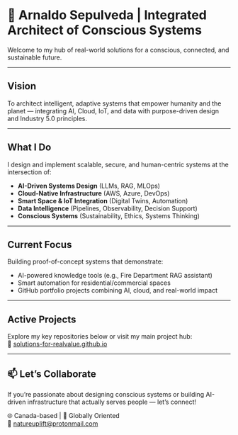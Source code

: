 # 🌱 Arnaldo Sepulveda | Integrated Architect of Conscious Systems  

Welcome to my hub of real-world solutions for a conscious, connected, and sustainable future.

---

## Vision

To architect intelligent, adaptive systems that empower humanity and the planet — integrating AI, Cloud, IoT, and data with purpose-driven design and Industry 5.0 principles.

---

## What I Do

I design and implement scalable, secure, and human-centric systems at the intersection of:

- **AI-Driven Systems Design** (LLMs, RAG, MLOps)
- **Cloud-Native Infrastructure** (AWS, Azure, DevOps)
- **Smart Space & IoT Integration** (Digital Twins, Automation)
- **Data Intelligence** (Pipelines, Observability, Decision Support)
- **Conscious Systems** (Sustainability, Ethics, Systems Thinking)

---

## Current Focus

Building proof-of-concept systems that demonstrate:
- AI-powered knowledge tools (e.g., Fire Department RAG assistant)
- Smart automation for residential/commercial spaces
- GitHub portfolio projects combining AI, cloud, and real-world impact

---

## Active Projects

Explore my key repositories below or visit my main project hub:  
🔗 [solutions-for-realvalue.github.io](https://solutions-for-realvalue.github.io)

---

## 📫 Let’s Collaborate

If you’re passionate about designing conscious systems or building AI-driven infrastructure that actually serves people — let’s connect!

🌐 Canada-based | 🧭 Globally Oriented  
📩 natureuplift@protonmail.com
